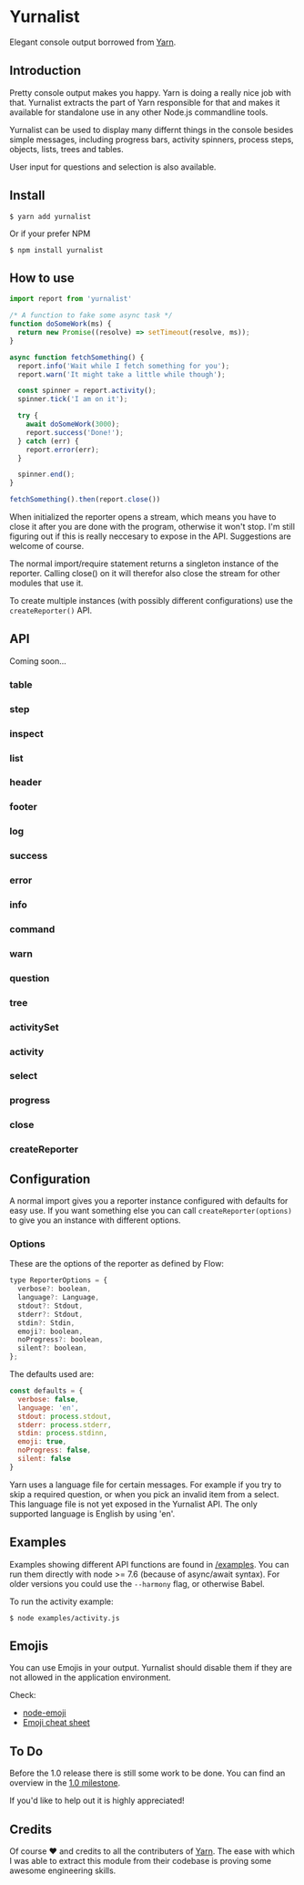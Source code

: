# Yurnalist
Elegant console output borrowed from [Yarn](https://yarnpkg.com).

## Introduction
Pretty console output makes you happy. Yarn is doing a really nice job with that. Yurnalist extracts the part of Yarn responsible for that and makes it available for standalone use in any other Node.js commandline tools.

Yurnalist can be used to display many differnt things in the console besides simple messages, including progress bars, activity spinners, process steps, objects, lists, trees and tables.

User input for questions and selection is also available.

## Install
```shell
$ yarn add yurnalist
```
Or if your prefer NPM
```shell
$ npm install yurnalist
```

## How to use

```javascript
import report from 'yurnalist'

/* A function to fake some async task */
function doSomeWork(ms) {
  return new Promise((resolve) => setTimeout(resolve, ms));
}

async function fetchSomething() {
  report.info('Wait while I fetch something for you');
  report.warn('It might take a little while though');

  const spinner = report.activity();
  spinner.tick('I am on it');

  try {
    await doSomeWork(3000);
    report.success('Done!');
  } catch (err) {
    report.error(err);
  }

  spinner.end();
}

fetchSomething().then(report.close())
```

When initialized the reporter opens a stream, which means you have to close it after you are done with the program, otherwise it won't stop. I'm still figuring out if this is really neccesary to expose in the API. Suggestions are welcome of course.

The normal import/require statement returns a singleton instance of the reporter. Calling close() on it will therefor also close the stream for other modules that use it.

To create multiple instances (with possibly different configurations) use the `createReporter()` API.

## API
Coming soon...

### table
### step
### inspect
### list
### header
### footer
### log
### success
### error
### info
### command
### warn
### question
### tree
### activitySet
### activity
### select
### progress
### close
### createReporter


## Configuration
A normal import gives you a reporter instance configured with defaults for easy use. If you want something else you can call `createReporter(options)` to give you an instance with different options.

### Options

These are the options of the reporter as defined by Flow:

```javascript
type ReporterOptions = {
  verbose?: boolean,
  language?: Language,
  stdout?: Stdout,
  stderr?: Stdout,
  stdin?: Stdin,
  emoji?: boolean,
  noProgress?: boolean,
  silent?: boolean,
};
```

The defaults used are:

```javascript
const defaults = {
  verbose: false,
  language: 'en',
  stdout: process.stdout,
  stderr: process.stderr,
  stdin: process.stdinn,
  emoji: true,
  noProgress: false,
  silent: false
}
```

Yarn uses a language file for certain messages. For example if you try to skip a required question, or when you pick an invalid item from a select. This language file is not yet exposed in the Yurnalist API. The only supported language is English by using 'en'.

## Examples
Examples showing different API functions are found in [/examples](/examples). You can run them directly with node >= 7.6 (because of async/await syntax). For older versions you could use the `--harmony` flag, or otherwise Babel.

To run the activity example:

```shell
$ node examples/activity.js
```

## Emojis
You can use Emojis in your output. Yurnalist should disable them if they are not allowed in the application environment.

Check:

- [node-emoji](https://github.com/omnidan/node-emoji)
- [Emoji cheat sheet](https://www.webpagefx.com/tools/emoji-cheat-sheet/)

## To Do
Before the 1.0 release there is still some work to be done. You can find an overview in the [1.0 milestone](https://github.com/0x80/yurnalist/milestone/1).

If you'd like to help out it is highly appreciated!

## Credits
Of course ❤️ and credits to all the contributers of [Yarn](https://yarnpkg.com). The ease with which I was able to extract this module from their codebase is proving some awesome engineering skills.

